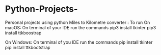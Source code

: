 # Python-Projects-
Personal projects using python 
Miles to Kilometre converter : 
To run 
  On macOS:
    On terminal of your IDE run the commands 
      pip3 install tkinter 
      pip3 install ttkboostrap 

  On Windows: 
    On terminal of you IDE run the commands 
      pip install tkinter 
      pip install ttkbootstrap 
